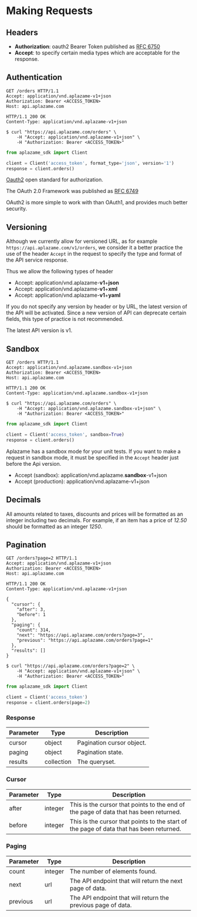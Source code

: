 # Making Requests

## Headers
* **Authorization**: oauth2 Bearer Token published as [RFC 6750](http://tools.ietf.org/html/rfc6750)
* **Accept**: to specify certain media types which are acceptable for the response.


## Authentication

```http
GET /orders HTTP/1.1
Accept: application/vnd.aplazame-v1+json
Authorization: Bearer <ACCESS_TOKEN>
Host: api.aplazame.com
```

```http
HTTP/1.1 200 OK
Content-Type: application/vnd.aplazame-v1+json
```

```shell
$ curl "https://api.aplazame.com/orders" \
    -H "Accept: application/vnd.aplazame-v1+json" \
    -H "Authorization: Bearer <ACCESS_TOKEN>"
```

```python
from aplazame_sdk import Client

client = Client('access_token', format_type='json', version='1')
response = client.orders()
```

[Oauth2](http://en.wikipedia.org/wiki/OAuth) open standard for authorization.

The OAuth 2.0 Framework was published as [RFC 6749](http://tools.ietf.org/html/rfc6749)

OAuth2 is more simple to work with than OAuth1, and provides much better security.


## Versioning

Although we currently allow for versioned URL, as for example `https://api.aplazame.com/v1/orders`, we consider it a better practice the use of the header `Accept` in the request to specify the type and format of the API service response.

Thus we allow the following types of header

* Accept: application/vnd.aplazame-**v1**+**json**
* Accept: application/vnd.aplazame-**v1**+**xml**
* Accept: application/vnd.aplazame-**v1**+**yaml**

If you do not specify any version by header or by URL, the latest version of the API will be activated. Since a new version of API can deprecate certain fields, this type of practice is not recommended.

<aside class="notice">
The latest API version is v1.
</aside>


## Sandbox

```http
GET /orders HTTP/1.1
Accept: application/vnd.aplazame.sandbox-v1+json
Authorization: Bearer <ACCESS_TOKEN>
Host: api.aplazame.com
```

```http
HTTP/1.1 200 OK
Content-Type: application/vnd.aplazame.sandbox-v1+json
```

```shell
$ curl "https://api.aplazame.com/orders" \
    -H "Accept: application/vnd.aplazame.sandbox-v1+json" \
    -H "Authorization: Bearer <ACCESS_TOKEN>"
```

```python
from aplazame_sdk import Client

client = Client('access_token', sandbox=True)
response = client.orders()
```


Aplazame has a sandbox mode for your unit tests. If you want to make a request in sandbox mode, it must be specified in the `Accept` header just before the Api version.

* Accept (sandbox): application/vnd.aplazame.**sandbox**-v1+json
* Accept (production): application/vnd.aplazame-v1+json


## Decimals

All amounts related to taxes, discounts and prices will be formatted as an integer including two decimals. For example, if an item has a price of *12.50* should be formatted as an integer *1250*.


## Pagination

```http
GET /orders?page=2 HTTP/1.1
Accept: application/vnd.aplazame-v1+json
Authorization: Bearer <ACCESS_TOKEN>
Host: api.aplazame.com
```

```http
HTTP/1.1 200 OK
Content-Type: application/vnd.aplazame-v1+json

{
  "cursor": {
    "after": 3,
    "before": 1
  },
  "paging": {
    "count": 314,
    "next": "https://api.aplazame.com/orders?page=3",
    "previous": "https://api.aplazame.com/orders?page=1"
  },
  "results": []
}
```

```shell
$ curl "https://api.aplazame.com/orders?page=2" \
    -H "Accept: application/vnd.aplazame-v1+json" \
    -H "Authorization: Bearer <ACCESS_TOKEN>"
```

```python
from aplazame_sdk import Client

client = Client('access_token')
response = client.orders(page=2)
```

### Response

Parameter | Type | Description
--------- | ---- | -----------
cursor | object | Pagination cursor object.
paging | object | Pagination state.
results | collection | The queryset.


### Cursor

Parameter | Type | Description
--------- | ---- | -----------
after | integer | This is the cursor that points to the end of the page of data that has been returned.
before | integer | This is the cursor that points to the start of the page of data that has been returned.


### Paging

Parameter | Type | Description
--------- | ---- | -----------
count | integer | The number of elements found.
next | url | The API endpoint that will return the next page of data.
previous | url | The API endpoint that will return the previous page of data.

